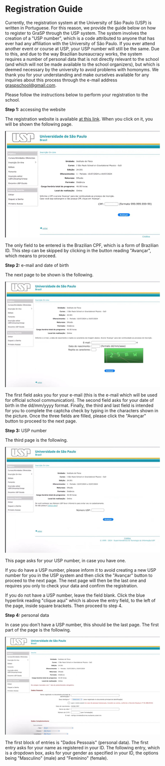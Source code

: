 # Registration Guide

Currently, the registration system at the University of São Paulo (USP) is written in Portuguese. For this reason, we provide the guide below on how to register to GraSP through the USP system. The system involves the creation of a "USP number", which is a code attributed to anyone that has ever had any affiliation with the University of São Paulo. If you ever attend another event or course at USP, your USP number will still be the same. Due to this, and due to the way Brazilian bureaucracy works, the system requires a number of personal data that is not directly relevant to the school (and which will not be made available to the school organizers), but which is deemed necessary by the university to avoid problems with homonyms. We thank you for your understanding and make ourselves available for any inquiries about this process through the e-mail address [graspschool@gmail.com](mailto:graspschool@gmail.com).

Please follow the instructions below to perform your registration to the school. 

**Step 1:** accessing the website 

The registration website is available [at this link](https://uspdigital.usp.br/apolo/inscricaoPublicaFormTurmaListar?codund=43&codcurceu=430400057&codedicurceu=24001&numseqofeedi=1&oriins=W). When you click on it, you will be shown the following page.

![First step of the registration process](Step1.jpeg)

The only field to be entered is the Brazilian CPF, which is a form of Brazilian ID. This step can be skipped by clicking in the button reading "Avançar", which means to proceed. 

**Step 2:** e-mail and date of birth

The next page to be shown is the following.

![Second step of the registration process](Step2.jpeg)

The first field asks you for your e-mail (this is the e-mail which will be used for official school communication). The second field asks for your date of birth in the dd/mm/yyyy format. Finally, the third and last field is intended for you to complete the captcha check by typing in the characters shown in the picture. Once the three fields are filled, please click the "Avançar" button to proceed to the next page.

**Step 3:** USP number

The third page is the following.

![Third step of the registration process](Step3.jpeg)

This page asks for your USP number, in case you have one. 

If you do have a USP number, please inform it to avoid creating a new USP number for you in the USP system and then click the "Avançar" button to proceed to the next page. The next page will then be the last one and requires you only to check your data and confirm the registration.

If you do not have a USP number, leave the field blank. Click the blue hyperlink reading "clique aqui" which is above the entry field, to the left of the page, inside square brackets. Then proceed to step 4.

**Step 4:** personal data 

In case you don't have a USP number, this should be the last page. The first part of the page is the following.

![First half of the fourth step of the registration process](Step4A.jpeg)

The first block of entries is "Dados Pessoais" (personal data). The first entry asks for your name as registered in your ID. The following entry, which is a dropdown box, asks for your gender as specified in your ID, the options being "Masculino" (male) and "Feminino" (female). 
